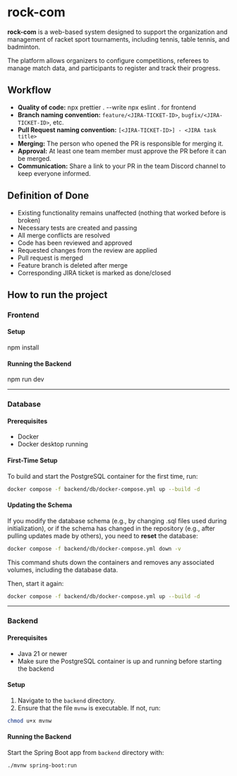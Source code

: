 # rock-com
**rock-com** is a web-based system designed to support the organization and management of racket sport tournaments, including tennis, table tennis, and badminton.

The platform allows organizers to configure competitions, referees to manage match data, and participants to register and track their progress.

## Workflow
- **Quality of code:** npx prettier . --write npx eslint . for frontend
- **Branch naming convention:** `feature/<JIRA-TICKET-ID>`, `bugfix/<JIRA-TICKET-ID>`, etc.
- **Pull Request naming convention:** `[<JIRA-TICKET-ID>] - <JIRA task title>`
- **Merging:** The person who opened the PR is responsible for merging it.
- **Approval:** At least one team member must approve the PR before it can be merged.
- **Communication:** Share a link to your PR in the team Discord channel to keep everyone informed.

## Definition of Done
- Existing functionality remains unaffected (nothing that worked before is broken)
- Necessary tests are created and passing
- All merge conflicts are resolved
- Code has been reviewed and approved
- Requested changes from the review are applied
- Pull request is merged
- Feature branch is deleted after merge
- Corresponding JIRA ticket is marked as done/closed

## How to run the project

### Frontend

#### Setup
npm install


#### Running the Backend
npm run dev


---
### Database

#### Prerequisites
- Docker
- Docker desktop running

#### First-Time Setup
To build and start the PostgreSQL container for the first time, run:
```bash
docker compose -f backend/db/docker-compose.yml up --build -d
```

#### Updating the Schema
If you modify the database schema (e.g., by changing .sql files used during initialization), or if the schema has changed in the repository (e.g., after pulling updates made by others), you need to **reset** the database:
```bash
docker compose -f backend/db/docker-compose.yml down -v
```
This command shuts down the containers and removes any associated volumes, including the database data.

Then, start it again:
```bash
docker compose -f backend/db/docker-compose.yml up --build -d
```

---
### Backend
#### Prerequisites
- Java 21 or newer
- Make sure the PostgreSQL container is up and running before starting the backend

#### Setup
1. Navigate to the `backend` directory. 
2. Ensure that the file `mvnw` is executable. If not, run:
```bash
chmod u+x mvnw
```

#### Running the Backend
Start the Spring Boot app from `backend` directory with:
```
./mvnw spring-boot:run
```